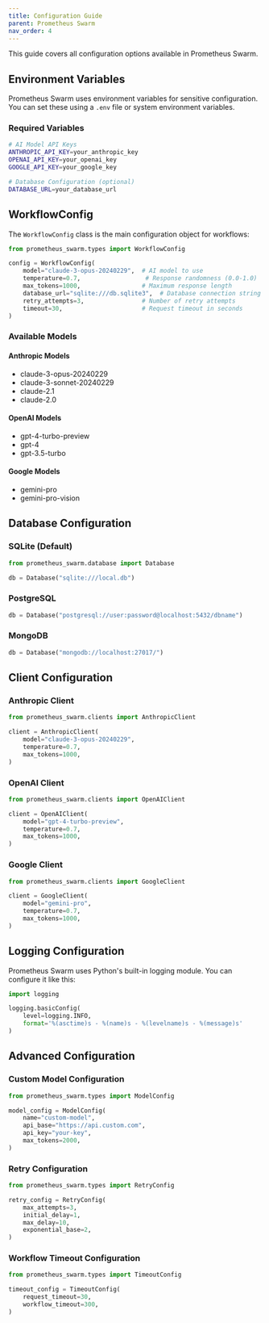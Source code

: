 ```yaml
---
title: Configuration Guide
parent: Prometheus Swarm
nav_order: 4
---
```


This guide covers all configuration options available in Prometheus Swarm.

## Environment Variables

Prometheus Swarm uses environment variables for sensitive configuration. You can set these using a `.env` file or system environment variables.

### Required Variables

```bash
# AI Model API Keys
ANTHROPIC_API_KEY=your_anthropic_key
OPENAI_API_KEY=your_openai_key
GOOGLE_API_KEY=your_google_key

# Database Configuration (optional)
DATABASE_URL=your_database_url
```

## WorkflowConfig

The `WorkflowConfig` class is the main configuration object for workflows:

```python
from prometheus_swarm.types import WorkflowConfig

config = WorkflowConfig(
    model="claude-3-opus-20240229",  # AI model to use
    temperature=0.7,                  # Response randomness (0.0-1.0)
    max_tokens=1000,                 # Maximum response length
    database_url="sqlite:///db.sqlite3",  # Database connection string
    retry_attempts=3,                # Number of retry attempts
    timeout=30,                      # Request timeout in seconds
)
```

### Available Models

#### Anthropic Models

- claude-3-opus-20240229
- claude-3-sonnet-20240229
- claude-2.1
- claude-2.0

#### OpenAI Models

- gpt-4-turbo-preview
- gpt-4
- gpt-3.5-turbo

#### Google Models

- gemini-pro
- gemini-pro-vision

## Database Configuration

### SQLite (Default)

```python
from prometheus_swarm.database import Database

db = Database("sqlite:///local.db")
```

### PostgreSQL

```python
db = Database("postgresql://user:password@localhost:5432/dbname")
```

### MongoDB

```python
db = Database("mongodb://localhost:27017/")
```

## Client Configuration

### Anthropic Client

```python
from prometheus_swarm.clients import AnthropicClient

client = AnthropicClient(
    model="claude-3-opus-20240229",
    temperature=0.7,
    max_tokens=1000,
)
```

### OpenAI Client

```python
from prometheus_swarm.clients import OpenAIClient

client = OpenAIClient(
    model="gpt-4-turbo-preview",
    temperature=0.7,
    max_tokens=1000,
)
```

### Google Client

```python
from prometheus_swarm.clients import GoogleClient

client = GoogleClient(
    model="gemini-pro",
    temperature=0.7,
    max_tokens=1000,
)
```

## Logging Configuration

Prometheus Swarm uses Python's built-in logging module. You can configure it like this:

```python
import logging

logging.basicConfig(
    level=logging.INFO,
    format='%(asctime)s - %(name)s - %(levelname)s - %(message)s'
)
```

## Advanced Configuration

### Custom Model Configuration

```python
from prometheus_swarm.types import ModelConfig

model_config = ModelConfig(
    name="custom-model",
    api_base="https://api.custom.com",
    api_key="your-key",
    max_tokens=2000,
)
```

### Retry Configuration

```python
from prometheus_swarm.types import RetryConfig

retry_config = RetryConfig(
    max_attempts=3,
    initial_delay=1,
    max_delay=10,
    exponential_base=2,
)
```

### Workflow Timeout Configuration

```python
from prometheus_swarm.types import TimeoutConfig

timeout_config = TimeoutConfig(
    request_timeout=30,
    workflow_timeout=300,
)
```

